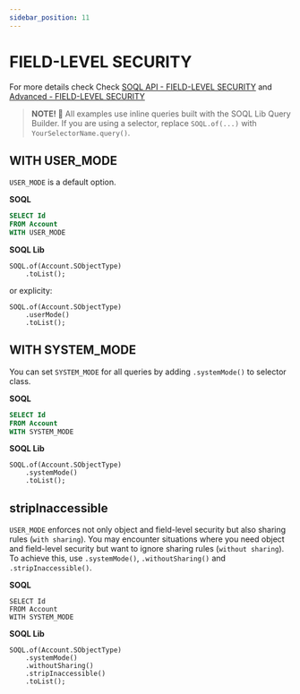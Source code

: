 ```yaml
---
sidebar_position: 11
---
```


# FIELD-LEVEL SECURITY

For more details check Check [SOQL API - FIELD-LEVEL SECURITY](../../api/standard-soql/soql.md#field-level-security) and [Advanced - FIELD-LEVEL SECURITY](../../advanced-usage/fls.md)

> **NOTE! 🚨**
> All examples use inline queries built with the SOQL Lib Query Builder.
> If you are using a selector, replace `SOQL.of(...)` with `YourSelectorName.query()`.

## WITH USER_MODE

`USER_MODE` is a default option.

**SOQL**

```sql
SELECT Id
FROM Account
WITH USER_MODE
```

**SOQL Lib**

```apex
SOQL.of(Account.SObjectType)
    .toList();
```

or explicity:

```apex
SOQL.of(Account.SObjectType)
    .userMode()
    .toList();
```

## WITH SYSTEM_MODE

You can set `SYSTEM_MODE` for all queries by adding `.systemMode()` to selector class.

**SOQL**

```sql
SELECT Id
FROM Account
WITH SYSTEM_MODE
```

**SOQL Lib**

```apex
SOQL.of(Account.SObjectType)
    .systemMode()
    .toList();
```

## stripInaccessible

`USER_MODE` enforces not only object and field-level security but also sharing rules (`with sharing`). You may encounter situations where you need object and field-level security but want to ignore sharing rules (`without sharing`). To achieve this, use `.systemMode()`, `.withoutSharing()` and `.stripInaccessible()`.

**SOQL**

```apex
SELECT Id
FROM Account
WITH SYSTEM_MODE
```

**SOQL Lib**

```apex
SOQL.of(Account.SObjectType)
    .systemMode()
    .withoutSharing()
    .stripInaccessible()
    .toList();
```
